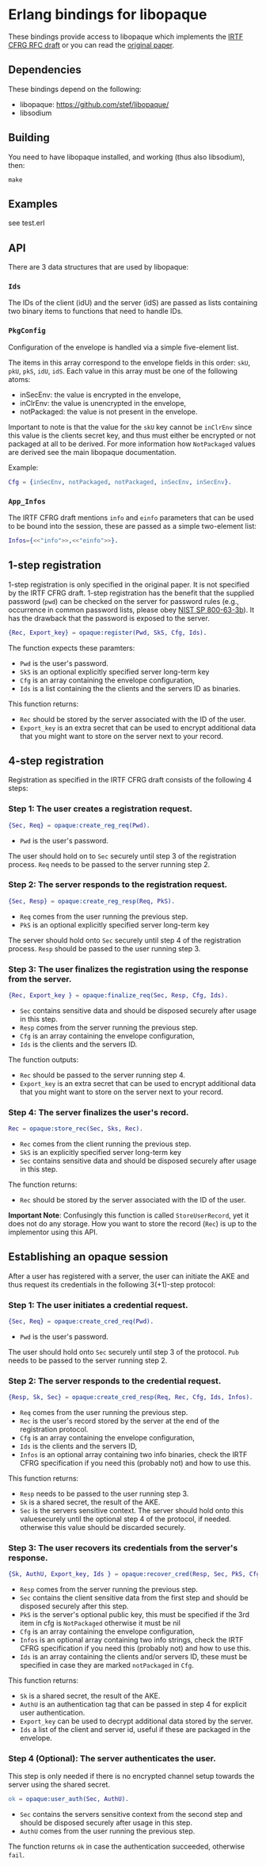 # Erlang bindings for libopaque

These bindings provide access to libopaque which implements the
[IRTF CFRG RFC draft](https://github.com/cfrg/draft-irtf-cfrg-opaque)
or you can read the [original paper](https://eprint.iacr.org/2018/163).

## Dependencies

These bindings depend on the following:
 - libopaque: https://github.com/stef/libopaque/
 - libsodium

## Building

You need to have libopaque installed, and working (thus also libsodium), then:

```
make
```

## Examples

see test.erl

## API

There are 3 data structures that are used by libopaque:

### `Ids`

The IDs of the client (idU) and the server (idS) are passed as lists
containing two binary items to functions that need to handle IDs.

### `PkgConfig`

Configuration of the envelope is handled via a simple five-element
list.

The items in this array correspond to the envelope fields in this
order: `skU`, `pkU`, `pkS`, `idU`, `idS`. Each value in this array
must be one of the following atoms:

 - inSecEnv: the value is encrypted in the envelope,
 - inClrEnv: the value is unencrypted in the envelope,
 - notPackaged: the value is not present in the envelope.

Important to note is that the value for the `skU` key cannot be
`inClrEnv` since this value is the clients secret key, and thus must
either be encrypted or not packaged at all to be derived. For more
information how `NotPackaged` values are derived see the main
libopaque documentation.

Example:
```erlang
Cfg = {inSecEnv, notPackaged, notPackaged, inSecEnv, inSecEnv}.
```

### `App_Infos`

The IRTF CFRG draft mentions `info` and `einfo` parameters that can be
used to be bound into the session, these are passed as a simple
two-element list:

```erlang
Infos={<<"info">>,<<"einfo">>}.
```

## 1-step registration

1-step registration is only specified in the original paper. It is not
specified by the IRTF CFRG draft. 1-step registration has the benefit
that the supplied password (`pwd`) can be checked on the server for
password rules (e.g., occurrence in common password lists, please obey
[NIST SP
800-63-3b](https://pages.nist.gov/800-63-3/sp800-63b.html#memsecret)). It
has the drawback that the password is exposed to the server.

```erlang
{Rec, Export_key} = opaque:register(Pwd, SkS, Cfg, Ids).
```

The function expects these paramters:

 - `Pwd` is the user's password.
 - `SkS` is an optional explicitly specified server long-term key
 - `Cfg` is an array containing the envelope configuration,
 - `Ids` is a list containing the the clients and the servers ID as binaries.

This function returns:

 - `Rec` should be stored by the server associated with the ID of the user.
 - `Export_key` is an extra secret that can be used to encrypt
   additional data that you might want to store on the server next to
   your record.

## 4-step registration

Registration as specified in the IRTF CFRG draft consists of the
following 4 steps:

### Step 1: The user creates a registration request.

```erlang
{Sec, Req} = opaque:create_reg_req(Pwd).
```

- `Pwd` is the user's password.

The user should hold on to `Sec` securely until step 3 of the
registration process. `Req` needs to be passed to the server running
step 2.

### Step 2: The server responds to the registration request.

```erlang
{Sec, Resp} = opaque:create_reg_resp(Req, PkS).
```

 - `Req` comes from the user running the previous step.
 - `PkS` is an optional explicitly specified server long-term key

The server should hold onto `Sec` securely until step 4 of the registration process.
`Resp` should be passed to the user running step 3.

### Step 3: The user finalizes the registration using the response from the server.

```erlang
{Rec, Export_key } = opaque:finalize_req(Sec, Resp, Cfg, Ids).
```

 - `Sec` contains sensitive data and should be disposed securely after usage in this step.
 - `Resp` comes from the server running the previous step.
 - `Cfg` is an array containing the envelope configuration,
 - `Ids` is the clients and the servers ID.

The function outputs:

 - `Rec` should be passed to the server running step 4.
 - `Export_key` is an extra secret that can be used to encrypt
   additional data that you might want to store on the server next to
   your record.

### Step 4: The server finalizes the user's record.

```erlang
Rec = opaque:store_rec(Sec, Sks, Rec).
```

 - `Rec` comes from the client running the previous step.
 - `SkS` is an explicitly specified server long-term key
 - `Sec` contains sensitive data and should be disposed securely after usage in this step.

The function returns:

 - `Rec` should be stored by the server associated with the ID of the user.

**Important Note**: Confusingly this function is called `StoreUserRecord`, yet it
does not do any storage. How you want to store the record (`Rec`) is up
to the implementor using this API.

## Establishing an opaque session

After a user has registered with a server, the user can initiate the
AKE and thus request its credentials in the following 3(+1)-step protocol:

### Step 1: The user initiates a credential request.

```erlang
{Sec, Req} = opaque:create_cred_req(Pwd).
```

 - `Pwd` is the user's password.

The user should hold onto `Sec` securely until step 3 of the protocol.
`Pub` needs to be passed to the server running step 2.

### Step 2: The server responds to the credential request.

```erlang
{Resp, Sk, Sec} = opaque:create_cred_resp(Req, Rec, Cfg, Ids, Infos).
```

 - `Req` comes from the user running the previous step.
 - `Rec` is the user's record stored by the server at the end of the registration protocol.
 - `Cfg` is an array containing the envelope configuration,
 - `Ids` is the clients and the servers ID,
 - `Infos` is an optional array containing two info binaries, check the
   IRTF CFRG specification if you need this (probably not) and how to use this.

This function returns:

 - `Resp` needs to be passed to the user running step 3.
 - `Sk` is a shared secret, the result of the AKE.
 - `Sec` is the servers sensitive context. The server should hold onto
   this valuesecurely until the optional step 4 of the protocol, if
   needed. otherwise this value should be discarded securely.

### Step 3: The user recovers its credentials from the server's response.

```erlang
{Sk, AuthU, Export_key, Ids } = opaque:recover_cred(Resp, Sec, PkS, Cfg, Infos, Ids).
```

 - `Resp` comes from the server running the previous step.
 - `Sec` contains the client sensitive data from the first step and
   should be disposed securely after this step.
 - `PkS` is the server's optional public key, this must be specified
   if the 3rd item in cfg is `NotPackaged` otherwise it must be nil
 - `Cfg` is an array containing the envelope configuration,
 - `Infos` is an optional array containing two info strings, check the
   IRTF CFRG specification if you need this (probably not) and how to
   use this.
 - `Ids` is an array containing the clients and/or servers ID, these
   must be specified in case they are marked `notPackaged` in `Cfg`.

This function returns:

 - `Sk` is a shared secret, the result of the AKE.
 - `AuthU` is an authentication tag that can be passed in step 4 for
   explicit user authentication.
 - `Export_key` can be used to decrypt additional data stored by the server.
 - `Ids` a list of the client and server id, useful if these are
   packaged in the envelope.

### Step 4 (Optional): The server authenticates the user.

This step is only needed if there is no encrypted channel setup
towards the server using the shared secret.

```erlang
ok = opaque:user_auth(Sec, AuthU).
```

 - `Sec` contains the servers sensitive context from the second step
   and should be disposed securely after usage in this step.
 - `AuthU` comes from the user running the previous step.

The function returns `ok` in case the authentication
succeeded, otherwise `fail`.

